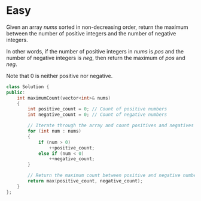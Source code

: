 # Easy

Given an array $nums$ sorted in non-decreasing order, return the maximum between the number of positive integers and the number of negative integers.

In other words, if the number of positive integers in $nums$ is $pos$ and the number of negative integers is $neg$, then return the maximum of $pos$ and $neg$.

Note that $0$ is neither positive nor negative.

```cpp
class Solution {
public:
    int maximumCount(vector<int>& nums) 
    {
        int positive_count = 0; // Count of positive numbers
        int negative_count = 0; // Count of negative numbers

        // Iterate through the array and count positives and negatives
        for (int num : nums) 
        {
            if (num > 0)
                ++positive_count;
            else if (num < 0)
                ++negative_count;
        }

        // Return the maximum count between positive and negative numbers
        return max(positive_count, negative_count);
    }
};
```
